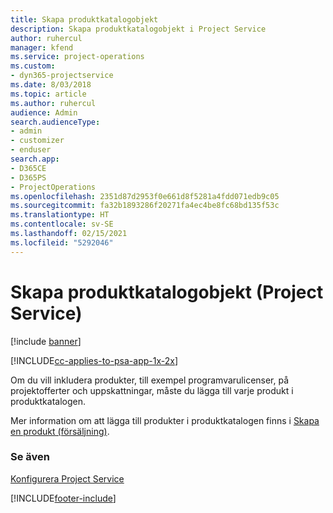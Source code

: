 ```yaml
---
title: Skapa produktkatalogobjekt
description: Skapa produktkatalogobjekt i Project Service
author: ruhercul
manager: kfend
ms.service: project-operations
ms.custom:
- dyn365-projectservice
ms.date: 8/03/2018
ms.topic: article
ms.author: ruhercul
audience: Admin
search.audienceType:
- admin
- customizer
- enduser
search.app:
- D365CE
- D365PS
- ProjectOperations
ms.openlocfilehash: 2351d87d2953f0e661d8f5281a4fdd071edb9c05
ms.sourcegitcommit: fa32b1893286f20271fa4ec4be8fc68bd135f53c
ms.translationtype: HT
ms.contentlocale: sv-SE
ms.lasthandoff: 02/15/2021
ms.locfileid: "5292046"
---
```

# <a name="create-product-catalog-items-project-service"></a>Skapa produktkatalogobjekt (Project Service)

[!include [banner](../includes/psa-now-project-operations.md)]

[!INCLUDE[cc-applies-to-psa-app-1x-2x](../includes/cc-applies-to-psa-app-1x-2x.md)]

Om du vill inkludera produkter, till exempel programvarulicenser, på projektofferter och uppskattningar, måste du lägga till varje produkt i produktkatalogen.  
  
 Mer information om att lägga till produkter i produktkatalogen finns i [Skapa en produkt (försäljning)](https://docs.microsoft.com/dynamics365/sales-enterprise/create-product-sales).  
  
### <a name="see-also"></a>Se även  
 [Konfigurera Project Service](../psa/configure.md)


[!INCLUDE[footer-include](../includes/footer-banner.md)]
